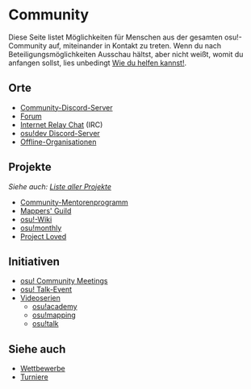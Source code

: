 # Community

Diese Seite listet Möglichkeiten für Menschen aus der gesamten osu!-Community auf, miteinander in Kontakt zu treten. Wenn du nach Beteiligungsmöglichkeiten Ausschau hältst, aber nicht weißt, womit du anfangen sollst, lies unbedingt [Wie du helfen kannst!](/wiki/Community/How_you_can_help!).

## Orte

- [Community-Discord-Server](/wiki/Community/Discord_servers)
- [Forum](/wiki/Community/Forum)
- [Internet Relay Chat](/wiki/Community/Internet_Relay_Chat) (IRC)
- [osu!dev Discord-Server](/wiki/Community/osu!dev_Discord_server)
- [Offline-Organisationen](/wiki/Community/Organisations)

## Projekte

*Siehe auch: [Liste aller Projekte](/wiki/Community/Projects)*

- [Community-Mentorenprogramm](/wiki/Community/Community_Mentorship_Program)
- [Mappers' Guild](/wiki/Community/Mappers_Guild)
- [osu!-Wiki](/wiki/osu!_wiki)
- [osu!monthly](/wiki/Community/osu!monthly)
- [Project Loved](/wiki/Community/Project_Loved)

## Initiativen

- [osu! Community Meetings](/wiki/Community/osu!_community_meetings)
- [osu! Talk-Event](/wiki/Community/osu!_Talk_Event)
- [Videoserien](/wiki/Community/Video_series)
  - [osu!academy](/wiki/Community/Video_series/osu!academy)
  - [osu!mapping](/wiki/Community/Video_series/osu!mapping)
  - [osu!talk](/wiki/Community/Video_series/osu!talk)

## Siehe auch

- [Wettbewerbe](/wiki/Contests)
- [Turniere](/wiki/Tournaments)
